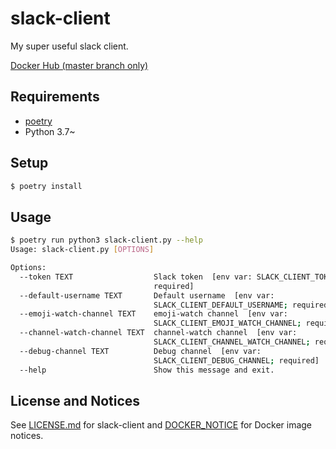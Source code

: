 # slack-client

My super useful slack client.

[Docker Hub (master branch only)](https://hub.docker.com/r/nonylene/slack-client)

## Requirements

- [poetry](https://github.com/python-poetry/poetry)
- Python 3.7~

## Setup

```sh
$ poetry install
```

## Usage

```sh
$ poetry run python3 slack-client.py --help
Usage: slack-client.py [OPTIONS]

Options:
  --token TEXT                  Slack token  [env var: SLACK_CLIENT_TOKEN;
                                required]
  --default-username TEXT       Default username  [env var:
                                SLACK_CLIENT_DEFAULT_USERNAME; required]
  --emoji-watch-channel TEXT    emoji-watch channel  [env var:
                                SLACK_CLIENT_EMOJI_WATCH_CHANNEL; required]
  --channel-watch-channel TEXT  channel-watch channel  [env var:
                                SLACK_CLIENT_CHANNEL_WATCH_CHANNEL; required]
  --debug-channel TEXT          Debug channel  [env var:
                                SLACK_CLIENT_DEBUG_CHANNEL; required]
  --help                        Show this message and exit.
```

## License and Notices

See [LICENSE.md](./LICENSE.md) for slack-client and [DOCKER_NOTICE](https://github.com/nonylene/slack-client/blob/master/DOCKER_NOTICE) for Docker image notices.

